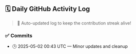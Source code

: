 ## 🗓️ Daily GitHub Activity Log

> 🤖 Auto-updated log to keep the contribution streak alive!

### ✅ Commits

- 🕒 2025-05-02 00:43 UTC — Minor updates and cleanup

